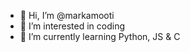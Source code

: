 - 👋 Hi, I’m @markamooti
- 👀 I’m interested in coding
- 🌱 I’m currently learning Python, JS & C 

<!---
markamooti/markamooti is a ✨ special ✨ repository because its `README.md` (this file) appears on your GitHub profile.
You can click the Preview link to take a look at your changes.
--->
